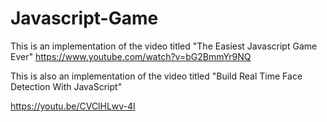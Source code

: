 # Javascript-Game

This is an implementation of the video titled "The Easiest Javascript Game Ever"
https://www.youtube.com/watch?v=bG2BmmYr9NQ

This is also an implementation of the video titled "Build Real Time Face Detection With JavaScript"

https://youtu.be/CVClHLwv-4I
